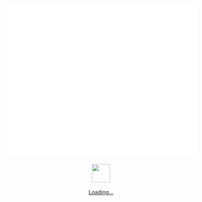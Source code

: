<img src="https://github.com/sglazov/sglazov/blob/master/svg.svg" width="800" height="400">

<div align="center">
	<br>
	<img src="https://enterprise.github.com/assets/spinners/octocat-spinner-128-26a44333917854c6794d55eac947b1277fced54f1f60c5df5d93431db8753bc5.gif" 
	     width="48" 
	     height="48">
	<p><a href="https://sglazov.ru/">Loading...</a></p>
	<br>
</div>
